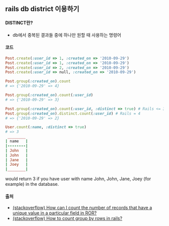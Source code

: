 ## rails db district 이용하기

#### DISTINCT란?
- db에서 중복된 결과들 중에 하나만 원할 때 사용하는 명령어

#### 코드
```ruby
Post.create(:user_id => 1, :created_on => '2010-09-29')
Post.create(:user_id => 1, :created_on => '2010-09-29')
Post.create(:user_id => 2, :created_on => '2010-09-29')
Post.create(:user_id => null, :created_on => '2010-09-29')

Post.group(:created_on).count
# => {'2010-09-29' => 4}

Post.group(:created_on).count(:user_id)
# => {'2010-09-29' => 3}

Post.group(:created_on).count(:user_id, :distinct => true) # Rails <= 3
Post.group(:created_on).distinct.count(:user_id) # Rails = 4
# => {'2010-09-29' => 2}
```

```ruby
User.count(:name, :distinct => true)
# => 3
 ________
| name   |
|--------|
| John   |
| John   |
| Jane   |
| Joey   |
|________|
```
would return 3 if you have user with name John, John, Jane, Joey (for example) in the database.

#### 출처
- [(stackoverflow) How can I count the number of records that have a unique value in a particular field in ROR?](http://stackoverflow.com/questions/36608/how-can-i-count-the-number-of-records-that-have-a-unique-value-in-a-particular-f)
- [(stackoverflow) How to count group by rows in rails?](http://stackoverflow.com/questions/1647910/how-to-count-group-by-rows-in-rails)
